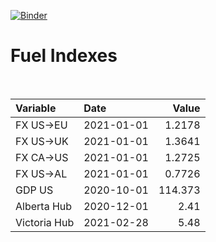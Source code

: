 [![Binder](https://mybinder.org/badge_logo.svg)](https://mybinder.org/v2/gh/AyrtonB/Global-Gas-Prices/master)

# Fuel Indexes

<br>

| Variable     | Date       |    Value |
|:-------------|:-----------|---------:|
| FX US->EU    | 2021-01-01 |   1.2178 |
| FX US->UK    | 2021-01-01 |   1.3641 |
| FX CA->US    | 2021-01-01 |   1.2725 |
| FX US->AL    | 2021-01-01 |   0.7726 |
| GDP US       | 2020-10-01 | 114.373  |
| Alberta Hub  | 2020-12-01 |   2.41   |
| Victoria Hub | 2021-02-28 |   5.48   |